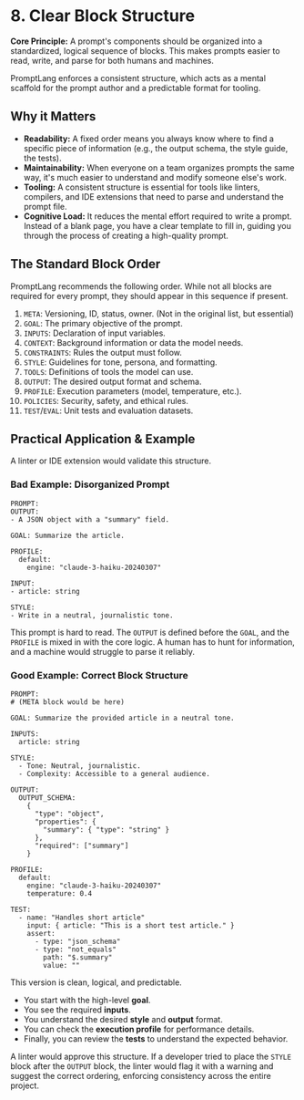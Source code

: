 # 8. Clear Block Structure

**Core Principle:** A prompt's components should be organized into a standardized, logical sequence of blocks. This makes prompts easier to read, write, and parse for both humans and machines.

PromptLang enforces a consistent structure, which acts as a mental scaffold for the prompt author and a predictable format for tooling.

## Why it Matters

*   **Readability:** A fixed order means you always know where to find a specific piece of information (e.g., the output schema, the style guide, the tests).
*   **Maintainability:** When everyone on a team organizes prompts the same way, it's much easier to understand and modify someone else's work.
*   **Tooling:** A consistent structure is essential for tools like linters, compilers, and IDE extensions that need to parse and understand the prompt file.
*   **Cognitive Load:** It reduces the mental effort required to write a prompt. Instead of a blank page, you have a clear template to fill in, guiding you through the process of creating a high-quality prompt.

## The Standard Block Order

PromptLang recommends the following order. While not all blocks are required for every prompt, they should appear in this sequence if present.

1.  `META`: Versioning, ID, status, owner. (Not in the original list, but essential)
2.  `GOAL`: The primary objective of the prompt.
3.  `INPUTS`: Declaration of input variables.
4.  `CONTEXT`: Background information or data the model needs.
5.  `CONSTRAINTS`: Rules the output must follow.
6.  `STYLE`: Guidelines for tone, persona, and formatting.
7.  `TOOLS`: Definitions of tools the model can use.
8.  `OUTPUT`: The desired output format and schema.
9.  `PROFILE`: Execution parameters (model, temperature, etc.).
10. `POLICIES`: Security, safety, and ethical rules.
11. `TEST`/`EVAL`: Unit tests and evaluation datasets.

## Practical Application & Example

A linter or IDE extension would validate this structure.

### Bad Example: Disorganized Prompt

```
PROMPT:
OUTPUT:
- A JSON object with a "summary" field.

GOAL: Summarize the article.

PROFILE:
  default:
    engine: "claude-3-haiku-20240307"

INPUT:
- article: string

STYLE:
- Write in a neutral, journalistic tone.
```

This prompt is hard to read. The `OUTPUT` is defined before the `GOAL`, and the `PROFILE` is mixed in with the core logic. A human has to hunt for information, and a machine would struggle to parse it reliably.

### Good Example: Correct Block Structure

```
PROMPT:
# (META block would be here)

GOAL: Summarize the provided article in a neutral tone.

INPUTS:
  article: string

STYLE:
  - Tone: Neutral, journalistic.
  - Complexity: Accessible to a general audience.

OUTPUT:
  OUTPUT_SCHEMA:
    {
      "type": "object",
      "properties": {
        "summary": { "type": "string" }
      },
      "required": ["summary"]
    }

PROFILE:
  default:
    engine: "claude-3-haiku-20240307"
    temperature: 0.4

TEST:
  - name: "Handles short article"
    input: { article: "This is a short test article." }
    assert:
      - type: "json_schema"
      - type: "not_equals"
        path: "$.summary"
        value: ""
```

This version is clean, logical, and predictable.

*   You start with the high-level **goal**.
*   You see the required **inputs**.
*   You understand the desired **style** and **output** format.
*   You can check the **execution profile** for performance details.
*   Finally, you can review the **tests** to understand the expected behavior.

A linter would approve this structure. If a developer tried to place the `STYLE` block after the `OUTPUT` block, the linter would flag it with a warning and suggest the correct ordering, enforcing consistency across the entire project.
